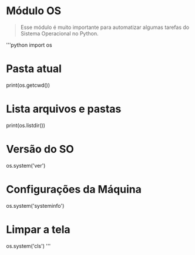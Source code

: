 # Módulo OS

> Esse módulo é muito importante para automatizar algumas tarefas do Sistema Operacional no Python.

'''python
import os

# Pasta atual
print(os.getcwd())

# Lista arquivos e pastas
print(os.listdir())    

# Versão do SO
os.system('ver')

# Configurações da Máquina
os.system('systeminfo')

# Limpar a tela
os.system('cls')
'''